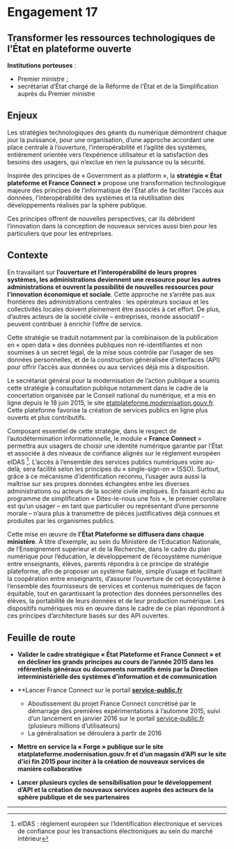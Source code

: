 # Engagement 17

## Transformer les ressources technologiques de l’État en plateforme ouverte

**Institutions porteuses** : 
- Premier ministre ; 
- secrétariat d’État chargé de la Réforme de l’État et de la Simplification auprès du Premier ministre

## Enjeux

Les stratégies technologiques des géants du numérique démontrent chaque jour la puissance, pour une organisation, d’une approche accordant une place centrale à l’ouverture, l’interopérabilité et l’agilité des systèmes, entièrement orientée vers l’expérience utilisateur et la satisfaction des besoins des usagers, qui n’exclue en rien la puissance ou la sécurité.

Inspirée des principes de « Government as a platform », la **stratégie « État plateforme et France Connect »** propose une transformation technologique majeure des principes de l’informatique de l’État afin de faciliter l’accès aux données, l’interopérabilité des systèmes et la réutilisation des développements réalisés par la sphère publique.

Ces principes offrent de nouvelles perspectives, car ils débrident l’innovation dans la conception de nouveaux services aussi bien pour les particuliers que pour les entreprises.

## Contexte

En travaillant sur **l’ouverture et l’interopérabilité de leurs propres systèmes, les administrations deviennent une ressource pour les autres administrations et ouvrent la possibilité de nouvelles ressources pour l’innovation économique et sociale**. Cette approche ne s’arrête pas aux frontières des administrations centrales : les opérateurs sociaux et les collectivités locales doivent pleinement être associés à cet effort. De plus, d’autres acteurs de la société civile – entreprises, monde associatif - peuvent contribuer à enrichir l’offre de service.

Cette stratégie se traduit notamment par la combinaison de la publication en « open data » des données publiques non ré-identifiantes et non soumises à un secret légal, de la mise sous contrôle par l’usager de ses données personnelles, et de la construction généralisée d’interfaces (API) pour offrir l’accès aux données ou aux services déjà mis à disposition.

Le secrétariat général pour la modernisation de l’action publique a soumis cette stratégie à consultation publique notamment dans le cadre de la concertation organisée par le Conseil national  du  numérique,  et  a  mis  en  ligne  depuis  le  18  juin  2015,  le  site [etatplateforme.modernisation.gouv.fr](http://etatplateforme.modernisation.gouv.fr/). Cette plateforme favorise la création de services publics en ligne plus ouverts et plus contributifs.


Composant essentiel de cette stratégie, dans le respect de l’autodétermination informationnelle, le module « **France Connect** » permettra aux usagers de choisir une identité numérique garantie par l’État et associée à des niveaux de confiance alignés sur le règlement européen eIDAS [^1]. L’accès à l’ensemble des services publics numériques voire au-delà, sera facilité selon les principes du « single-sign-on » (SSO). Surtout, grâce à ce mécanisme d’identification reconnu, l’usager aura aussi la maîtrise sur ses propres données échangées entre les diverses administrations ou acteurs de la société civile impliqués. En faisant écho au programme de simplification « Dites-le-nous une fois », le premier corollaire est qu’un usager – en tant que particulier ou représentant d’une personne morale – n’aura plus à transmettre de pièces justificatives déjà connues et produites par les organismes publics.

Cette mise en œuvre de **l’État Plateforme se diffusera dans chaque ministère**. À titre d’exemple, au sein du Ministère de l’Education Nationale, de l’Enseignement supérieur et de la Recherche, dans le cadre du plan numérique pour l’éducation, le développement de l’écosystème numérique entre enseignants, élèves, parents répondra à ce principe de stratégie plateforme, afin de proposer un système fiable, simple d’usage et facilitant la coopération entre enseignants, d’assurer l’ouverture de cet écosystème à l’ensemble des fournisseurs de services et contenus numériques de façon équitable, tout en garantissant la protection des données personnelles des élèves, la portabilité de leurs données et de leur production numérique. Les dispositifs numériques mis en œuvre dans le cadre de ce plan répondront à ces principes d’architecture basés sur des API ouvertes.

## Feuille de route

- **Valider le cadre stratégique « État Plateforme et France Connect » et en décliner les grands principes au cours de l’année 2015 dans les référentiels généraux ou documents normatifs émis par la Direction interministérielle des systèmes d'information et de communication**

- **Lancer France Connect sur le portail **[service-public.fr](http://www.service-public.fr/)**
    - Aboutissement du projet France Connect concrétisé par le démarrage des premières expérimentations à l’automne 2015, suivi d’un lancement en janvier 2016 sur le portail [service-public.fr](http://www.service-public.fr/) (plusieurs millions d’utilisateurs)
    - La généralisation se déroulera à partir de 2016
    
- **Mettre en service la « Forge » publique sur le site etatplateforme.modernisation.gouv.fr et d’un magasin d’API sur le site d’ici fin 2015 pour inciter à la création de nouveaux services de manière collaborative**

- **Lancer plusieurs cycles de sensibilisation pour le développement d’API et la création de nouveaux services auprès des acteurs de la sphère publique et de ses partenaires**

----

[^1]: eIDAS : règlement européen sur l’Identification électronique et services de confiance pour les transactions électroniques au sein du marché intérieur